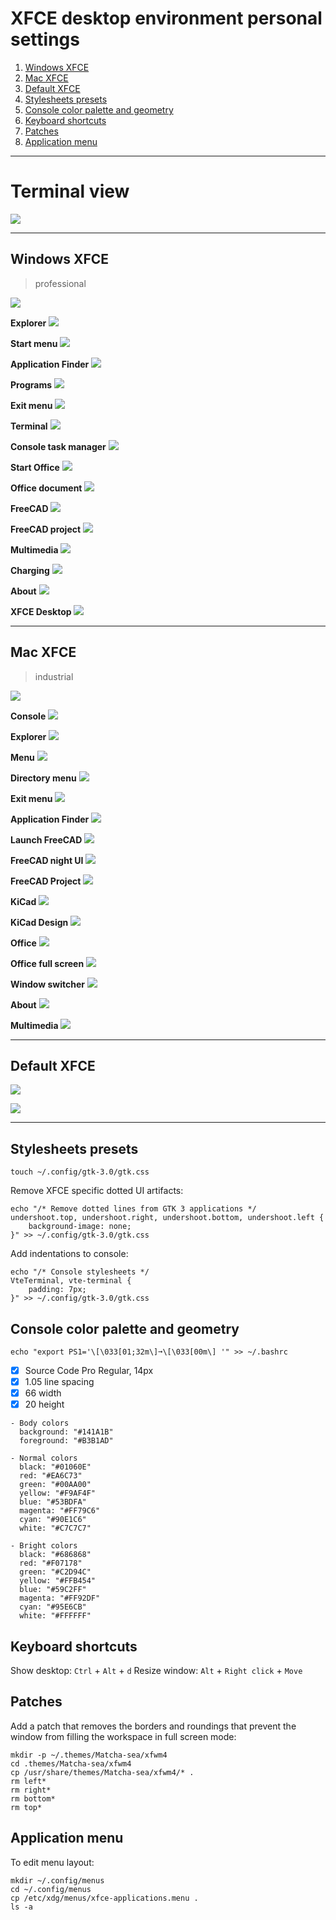 # XFCE desktop environment personal settings

1. [Windows XFCE](#windows-xfce)
2. [Mac XFCE](#mac-xfce)
3. [Default XFCE](#default-xfce)
4. [Stylesheets presets](#stylesheets-presets)
5. [Console color palette and geometry](#console-color-palette-and-geometry)
6. [Keyboard shortcuts](#keyboard-shortcuts)
7. [Patches](#patches)
8. [Application menu](#application-menu)

---

# Terminal view

![](minimal/console.png)

---

## Windows XFCE
> professional

![](minimal/win/desktop.png)

**Explorer**
![](minimal/win/explorer.png)

**Start menu**
![](minimal/win/menu.png)

**Application Finder**
![](minimal/win/menu-find.png)

**Programs**
![](minimal/win/programs.png)

**Exit menu**
![](minimal/win/menu-exit.png)

**Terminal**
![](minimal/win/terminal.png)

**Console task manager**
![](minimal/win/terminal-htop.png)

**Start Office**
![](minimal/win/office-start.png)

**Office document**
![](minimal/win/office-document.png)

**FreeCAD**
![](minimal/win/freecad-start.png)

**FreeCAD project**
![](minimal/win/freecad-project.png)

**Multimedia**
![](minimal/win/multimedia.png)

**Charging**
![](minimal/win/charging.png)

**About**
![](minimal/win/terminal-screenfetch.png)

**XFCE Desktop**
![](minimal/win/xfce.png)

---

## Mac XFCE
> industrial

![](minimal/mac/desktop.png)

**Console**
![](minimal/mac/console-ls.png)

**Explorer**
![](minimal/mac/explorer.png)

**Menu**
![](minimal/mac/menu.png)

**Directory menu**
![](minimal/mac/menu-dirs.png)

**Exit menu**
![](minimal/mac/menu-exit.png)

**Application Finder**
![](minimal/mac/menu-find.png)

**Launch FreeCAD**
![](minimal/mac/freecad-start.png)

**FreeCAD night UI**
![](minimal/mac/freecad-documents.png)

**FreeCAD Project**
![](minimal/mac/freecad-pro.png)

**KiCad**
![](minimal/mac/kicad.png)

**KiCad Design**
![](minimal/mac/kicad2.png)

**Office**
![](minimal/mac/office-1.png)

**Office full screen**
![](minimal/mac/office-2.png)

**Window switcher**
![](minimal/mac/alt-tab-switcher.png)

**About**
![](minimal/mac/console.png)

**Multimedia**
![](minimal/mac/multimedia.png)

---

## Default XFCE

![](minimal/default/desktop.png)

![](minimal/default/workspace.png)

---

## Stylesheets presets

```
touch ~/.config/gtk-3.0/gtk.css
```

Remove XFCE specific dotted UI artifacts:

```
echo "/* Remove dotted lines from GTK 3 applications */
undershoot.top, undershoot.right, undershoot.bottom, undershoot.left {
	background-image: none;
}" >> ~/.config/gtk-3.0/gtk.css
```

Add indentations to console:

```
echo "/* Console stylesheets */
VteTerminal, vte-terminal {
	padding: 7px;
}" >> ~/.config/gtk-3.0/gtk.css
```

## Console color palette and geometry

```
echo "export PS1='\[\033[01;32m\]➞\[\033[00m\] '" >> ~/.bashrc
```

- [x] Source Code Pro Regular, 14px
- [x] 1.05 line spacing
- [x] 66 width
- [x] 20 height

```
- Body colors
  background: "#141A1B"
  foreground: "#B3B1AD"

- Normal colors
  black: "#01060E"
  red: "#EA6C73"
  green: "#00AA00"
  yellow: "#F9AF4F"
  blue: "#53BDFA"
  magenta: "#FF79C6"
  cyan: "#90E1C6"
  white: "#C7C7C7"

- Bright colors
  black: "#686868"
  red: "#F07178"
  green: "#C2D94C"
  yellow: "#FFB454"
  blue: "#59C2FF"
  magenta: "#FF92DF"
  cyan: "#95E6CB"
  white: "#FFFFFF"
```

## Keyboard shortcuts

Show desktop: `Ctrl` + `Alt` + `d`
Resize window: `Alt` + `Right click` + `Move`


## Patches

Add a patch that removes the borders and roundings that prevent the window from filling the workspace in full screen mode:

```
mkdir -p ~/.themes/Matcha-sea/xfwm4
cd .themes/Matcha-sea/xfwm4
cp /usr/share/themes/Matcha-sea/xfwm4/* .
rm left*
rm right*
rm bottom*
rm top*
```

## Application menu

To edit menu layout:

```
mkdir ~/.config/menus
cd ~/.config/menus
cp /etc/xdg/menus/xfce-applications.menu .
ls -a
```